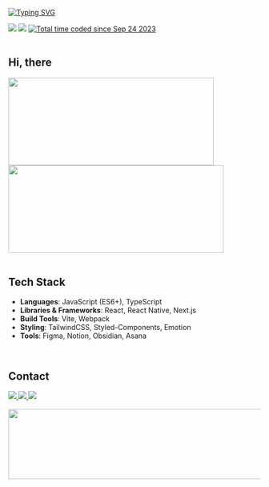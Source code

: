 <!--배너-->
<a href="https://git.io/typing-svg"><img src="https://readme-typing-svg.demolab.com?font=Doto&size=40&pause=1000&color=FFFFFF&width=435&height=60&lines=Kimeojin's+Github" alt="Typing SVG" /></a>
<div>
<!--깃허브 조회수-->
<a href="https://hits.seeyoufarm.com"><img src="https://hits.seeyoufarm.com/api/count/incr/badge.svg?url=https%3A%2F%2Fgithub.com%2Fkimeojin35&count_bg=%2327272A&title_bg=%2327272A&icon=github.svg&icon_color=%23E7E7E7&title=Github&edge_flat=false"/></a>
<!--블로그 조회수-->
<a href="https://hits.seeyoufarm.com"><img src="https://hits.seeyoufarm.com/api/count/incr/badge.svg?url=https%3A%2F%2Fblog.naver.com%2Famin_35&count_bg=%2384CC16&title_bg=%2384CC16&icon=bootstrap.svg&icon_color=%23E7E7E7&title=Blog&edge_flat=false"/></a>
<!--와카타임-->
<a href="https://wakatime.com/@fd387424-85da-4362-994b-e4b8d48f86b6"><img src="https://wakatime.com/badge/user/fd387424-85da-4362-994b-e4b8d48f86b6.svg?style=social" alt="Total time coded since Sep 24 2023" /></a>
</div>
<br>

<!--깃허브 스탯-->
## Hi, there
<div>
    <img src="https://github-readme-stats.vercel.app/api?username=kimeojin35&show_icons=true&title_color=84CC16&bg_color=0D1117&icon_color=52525B&border_color=27272A" height="175" width="410" />
    <img src="https://github-readme-stats.vercel.app/api/wakatime?username=kimeojin35&bg_color=0D1117&title_color=84CC16&border_color=27272A&langs_count=5"  height="175" width="430" />
</div>
<br>


<!--기술 스택-->
## Tech Stack
- **Languages**: JavaScript (ES6+), TypeScript
- **Libraries & Frameworks**: React, React Native, Next.js  
- **Build Tools**: Vite, Webpack  
- **Styling**: TailwindCSS, Styled-Components, Emotion  
- **Tools**: Figma, Notion, Obsidian, Asana  
<br>

<!--컨택-->
## Contact
<div>
<a href="mailto:ojinikim@gmail.com">
    <img src="https://img.shields.io/badge/Email-9E9E9E?style=for-the-badge&logo=gmail&logoColor=white" />
</a>
<a href="https://blog.naver.com/amin_35">
    <img src="https://img.shields.io/badge/Blog-84CC16?style=for-the-badge&logo=ghost&logoColor=white" />
</a>
<a href="https://your-notion-url">
    <img src="https://img.shields.io/badge/Portfolio-333333?style=for-the-badge&logo=notion&logoColor=white" />
</a>
</div>



<br>

<!--깃애니멀-->
<a href="https://github.com/devxb/gitanimals">
  <img
    src="https://render.gitanimals.org/lines/kimeojin35?pet-id=653764912397578512"
    width="600"
    height="140"
  />
</a>
  

